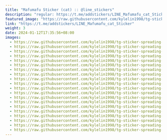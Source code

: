 ```yaml
---
title: "Mafumafu Sticker (cat) :: @line_stickers"
description: "regular: https://t.me/addstickers/LINE_Mafumafu_cat_Sticker"
featured_image: "https://raw.githubusercontent.com/kylelin1998/tg-sticker-spreading-worldwide-images/main/img/64503e65-de5d-4de9-bdf0-26bbd08128c1.jpg"
link: "https://t.me/addstickers/LINE_Mafumafu_cat_Sticker"
weight: 3
date: 2024-01-12T17:35:56+08:00
images:
  - https://raw.githubusercontent.com/kylelin1998/tg-sticker-spreading-worldwide-images/main/img/64503e65-de5d-4de9-bdf0-26bbd08128c1.jpg
  - https://raw.githubusercontent.com/kylelin1998/tg-sticker-spreading-worldwide-images/main/img/1e4cbf02-1141-4316-b64f-ba6ee9f2b558.jpg
  - https://raw.githubusercontent.com/kylelin1998/tg-sticker-spreading-worldwide-images/main/img/88318c31-c24e-4211-a6bb-d4f0990a79a7.jpg
  - https://raw.githubusercontent.com/kylelin1998/tg-sticker-spreading-worldwide-images/main/img/e87751c5-b9c4-4ca9-bba5-618061fddf12.jpg
  - https://raw.githubusercontent.com/kylelin1998/tg-sticker-spreading-worldwide-images/main/img/e918c635-60d4-4a8c-ab2f-fa0c85b2690d.jpg
  - https://raw.githubusercontent.com/kylelin1998/tg-sticker-spreading-worldwide-images/main/img/24704c7a-4e12-4a66-9ea4-d09b0a03fe13.jpg
  - https://raw.githubusercontent.com/kylelin1998/tg-sticker-spreading-worldwide-images/main/img/5a2f0df2-c61b-434b-ae59-ea2a400c8b5e.jpg
  - https://raw.githubusercontent.com/kylelin1998/tg-sticker-spreading-worldwide-images/main/img/aa353380-5cbc-424c-9fec-b734a07f8510.jpg
  - https://raw.githubusercontent.com/kylelin1998/tg-sticker-spreading-worldwide-images/main/img/4c74ff89-38df-4bcd-8ed1-d7ea7dba39b1.jpg
  - https://raw.githubusercontent.com/kylelin1998/tg-sticker-spreading-worldwide-images/main/img/0b7e7e5c-44b6-47e6-8eb9-a110536ec05a.jpg
  - https://raw.githubusercontent.com/kylelin1998/tg-sticker-spreading-worldwide-images/main/img/740e1ad1-aa80-4267-8375-86f2396210f5.jpg
  - https://raw.githubusercontent.com/kylelin1998/tg-sticker-spreading-worldwide-images/main/img/1f571528-df47-4a30-b9c6-a360175501d7.jpg
  - https://raw.githubusercontent.com/kylelin1998/tg-sticker-spreading-worldwide-images/main/img/94c93f2a-8258-4f15-a14a-8cb9f266a57d.jpg
  - https://raw.githubusercontent.com/kylelin1998/tg-sticker-spreading-worldwide-images/main/img/bffccc94-620f-49e8-bb42-b35ce658951d.jpg
  - https://raw.githubusercontent.com/kylelin1998/tg-sticker-spreading-worldwide-images/main/img/5c693006-8aa3-44f2-9199-932031450416.jpg
  - https://raw.githubusercontent.com/kylelin1998/tg-sticker-spreading-worldwide-images/main/img/d8d055d1-e513-4a7b-9f2d-009bfd2d992d.jpg
  - https://raw.githubusercontent.com/kylelin1998/tg-sticker-spreading-worldwide-images/main/img/2919cf4a-b7f1-4090-b753-97fe0c2dcf99.jpg
  - https://raw.githubusercontent.com/kylelin1998/tg-sticker-spreading-worldwide-images/main/img/2aad6344-628f-412e-acfe-d9b16b1bd0a5.jpg
  - https://raw.githubusercontent.com/kylelin1998/tg-sticker-spreading-worldwide-images/main/img/1ebf4e8f-4de4-42bf-afcb-bcbcbf819217.jpg
  - https://raw.githubusercontent.com/kylelin1998/tg-sticker-spreading-worldwide-images/main/img/43ea966a-e0f9-4a8a-8a49-bc2154e1b3ec.jpg
---
```

